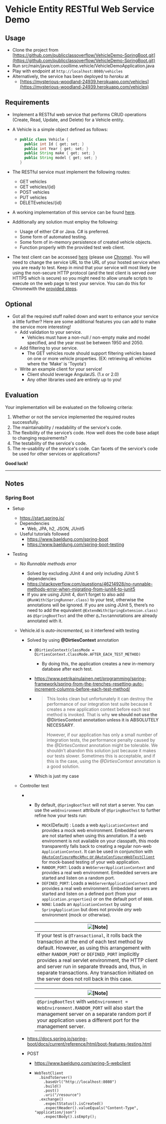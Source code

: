 # Vehicle Entity RESTful Web Service Demo

## Usage

- Clone the project from [https://github.com/publicclassoverflow/VehicleDemo-SpringBoot.git](https://github.com/publicclassoverflow/VehicleDemo-SpringBoot.git)
- Run src/main/java/com.coollime.vehicle/VehicleDemoApplication.java
- Play with endpoint at `http://localhost:8080/vehicles`
- Alternatively, the service has been deployed to *heroku* at 
  - [https://mysterious-woodland-24939.herokuapp.com/vehicles](https://mysterious-woodland-24939.herokuapp.com/vehicles)

## Requirements

- Implement a RESTful web service that performs CRUD operations (Create, Read, Update, and Delete) for a
  Vehicle entity.

- A Vehicle is a simple object defined as follows:

  - ```java
    public class Vehicle {
      public int Id { get; set; }
      public int Year { get; set; }
      public String make { get; set; }
      public String model { get; set; }
    }
    ```

- The RESTful service must implement the following routes:

  - GET vehicles
  - GET vehicles/{id}
  - POST vehicles
  - PUT vehicles
  - DELETEvehicles/{id}

- A working implementation of this service can be found [here](https://estimate-dev.mymitchell.com/codingchallenge/v1/help).

- Additionally any solution must employ the following:

  - Usage of either C# or Java. C# is preferred.
  - Some form of automated testing.
  - Some form of in-memory persistence of created vehicle objects.
  - Function properly with the provided test web client.

- The test client can be accessed [here](https://estimate-dev.mymitchell.com/codingchallenge/v1/index.html#/) (please use [Chrome](https://www.google.com/intl/en/chrome/)). You will need to change the service URL to the
  URL of your hosted service when you are ready to test. Keep in mind that your service will most likely be
  using the non-secure HTTP protocol (and the test client is served over HTTPS which is secure) so you
  might need to allow unsafe scripts to execute on the web page to test your service. You can do this for
  Chromewith the [provided steps](https://superuser.com/questions/487748/how-to-allow-chrome-browser-to-load-insecure-content/487772#487772).

## Optional

- Got all the required stuff nailed down and want to enhance your service a little further? Here are some
  additional features you can add to make the service more interesting!
  - Add validation to your service.
    - Vehicles must have a non-null / non-empty make and model specified, and the year must be
      between 1950 and 2050.
  - Add filtering to your service.
    - The GET vehicles route should support filtering vehicles based on one or more vehicle properties.
      (EX: retrieving all vehicles where the 'Make' is 'Toyota')
  - Write an example client for your service!
    - Client should leverage AngularJS. (1.x or 2.0)
    - Any other libraries used are entirely up to you!

## Evaluation

Your implementation will be evaluated on the following criteria:

1. Whether or not the service implemented the required routes successfully.
2. The maintainability / readability of the service's code.
3. The flexibility of the service’s code. How well does the code base adapt to changing requirements?
4. The testability of the service's code.
5. The re-usability of the service's code. Can facets of the service's code be used for other services or
   applications?

**Good luck!**

------

## Notes

### Spring Boot

- Setup

  - <https://start.spring.io/>
  - Dependencies
    - Web, JPA, h2, JSON, JUnit5
  - Useful tutorials followed
    - <https://www.baeldung.com/spring-boot>
    - <https://www.baeldung.com/spring-boot-testing>

- Testing

  - *No Runnable methods error*

    - Solved by excluding JUnit 4 and only including JUnit 5 dependencies
    - <https://stackoverflow.com/questions/46214928/no-runnable-methods-error-when-migrating-from-junit4-to-junit5>
    - If you are using JUnit 4, don’t forget to also add `@RunWith(SpringRunner.class)` to your test, otherwise the annotations will be ignored. If you are using JUnit 5, there’s no need to add the equivalent `@ExtendWith(SpringExtension.class)` as `@SpringBootTest` and the other `@…Test`annotations are already annotated with it.

  - Vehicle.id is *auto-incremented*, so it interfered with testing

    - Solved by using **@DirtiesContext** annotation

      - ```
        @DirtiesContext(classMode = DirtiesContext.ClassMode.AFTER_EACH_TEST_METHOD)
        ```

        - By doing this, the application creates a new in-memory database after each test.

      - <https://www.petrikainulainen.net/programming/spring-framework/spring-from-the-trenches-resetting-auto-increment-columns-before-each-test-method/>

      - > This looks clean but unfortunately it can destroy the performance of our integration test suite because it creates a new application context before each test method is invoked. That is why **we should not use the @DirtiesContext annotation unless it is ABSOLUTELY NECESSARY**.
        >
        > However, if our application has only a small number of integration tests, the performance penalty caused by the *@DirtiesContext* annotation might be tolerable. We shouldn’t abandon this solution just because it makes our tests slower. Sometimes this is acceptable, and if this is the case, using the *@DirtiesContext* annotation is a good solution.

      - Which is just my case

  - Controller test

    - - By default, `@SpringBootTest` will not start a server. You can use the `webEnvironment` attribute of `@SpringBootTest` to further refine how your tests run:

        - `MOCK`(Default) : Loads a web `ApplicationContext` and provides a mock web environment. Embedded servers are not started when using this annotation. If a web environment is not available on your classpath, this mode transparently falls back to creating a regular non-web `ApplicationContext`. It can be used in conjunction with [`@AutoConfigureMockMvc` or `@AutoConfigureWebTestClient`](https://docs.spring.io/spring-boot/docs/current/reference/html/boot-features-testing.html#boot-features-testing-spring-boot-applications-testing-with-mock-environment) for mock-based testing of your web application.
        - `RANDOM_PORT`: Loads a `WebServerApplicationContext` and provides a real web environment. Embedded servers are started and listen on a random port.
        - `DEFINED_PORT`: Loads a `WebServerApplicationContext` and provides a real web environment. Embedded servers are started and listen on a defined port (from your `application.properties`) or on the default port of `8080`.
        - `NONE`: Loads an `ApplicationContext` by using `SpringApplication` but does not provide *any* web environment (mock or otherwise).

        | ![[Note]](https://docs.spring.io/spring-boot/docs/current/reference/html/images/note.png) |
        | ------------------------------------------------------------ |
        | If your test is `@Transactional`, it rolls back the transaction at the end of each test method by default. However, as using this arrangement with either `RANDOM_PORT` or `DEFINED_PORT` implicitly provides a real servlet environment, the HTTP client and server run in separate threads and, thus, in separate transactions. Any transaction initiated on the server does not roll back in this case. |

        | ![[Note]](https://docs.spring.io/spring-boot/docs/current/reference/html/images/note.png) |
        | ------------------------------------------------------------ |
        | `@SpringBootTest` with `webEnvironment = WebEnvironment.RANDOM_PORT` will also start the management server on a separate random port if your application uses a different port for the management server. |

    - <https://docs.spring.io/spring-boot/docs/current/reference/html/boot-features-testing.html>

    - POST

      - <https://www.baeldung.com/spring-5-webclient>

      - ```
        WebTestClient
          .bindToServer()
            .baseUrl("http://localhost:8080")
            .build()
            .post()
            .uri("/resource")
          .exchange()
            .expectStatus().isCreated()
            .expectHeader().valueEquals("Content-Type", "application/json")
            .expectBody().isEmpty();
        ```